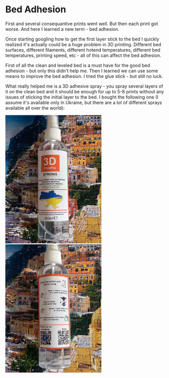# Bed Adhesion

First and several consequantive prints went well. But then each print got worse. And here I learned a new term - bed adhesion.

Once starting googling how to get the first layer stick to the bed I quickly realized it's actually could be a huge problem in 3D printing. Different bed surfaces, different filaments, different hotend temperatures, different bed temperatures, printing speed, etc - all of this can affect the bed adhesion.

First of all the clean and leveled bed is a must have for the good bed adhesion - but only this didn't help me. Then I learned we can use some means to improve the bed adhesion. I tried the glue stick - but still no luck.

What really helped me is a 3D adhesive spray - you spray several layers of it on the clean bed and it should be enough for up to 5-8 prints without any issues of sticking the initial layer to the bed. I bought the following one (I assume it's available only in Ukraine, but there are a lot of different sprays available all over the world):

<img src="./images/3d_adhesion_spray_1.jpg" width=300/>
<img src="./images/3d_adhesion_spray_2.jpg" width=300/>
